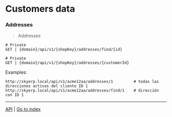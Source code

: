 # Customers data

### Addresses

> Addresses

    # Private
    GET | {domain}/api/v1/{shopKey}/addresses/find/{id}

    # Private
    GET | {domain}/api/v1/{shopKey}/addresses/{customerId}

Examples:

    http://skyerp.local/api/v1/acme12aa/addresses/1         # todas las direcciones activas del cliente ID 1
    http://skyerp.local/api/v1/acme12aa/addresses/find/1    # dirección con ID 1


***

[API]("../../../API.md)
|
[Go to index]("../../../../README.md)
